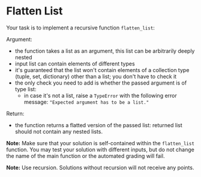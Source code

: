 # Flatten List

Your task is to implement a recursive function `flatten_list`:

Argument:
- the function takes a list as an argument, this list can be arbitrarily deeply nested
- input list can contain elements of different types
- it's guaranteed that the list won't contain elements of a collection type (tuple, set, dictionary) 
other than a list; you don't have to check it
- the only check you need to add is whether the passed argument is of type list:
  - in case it's not a list, raise a `TypeError` with the following error message: `"Expected argument has to be a list."`

Return:
- the function returns a flatted version of the passed list: returned list should not contain any nested lists.


**Note:** Make sure that your solution is self-contained within the `flatten_list` function.
You may test your solution with different inputs, but do not change the name of the main function or the automated grading will fail.

**Note:** Use recursion. Solutions without recursion will not receive any points.
